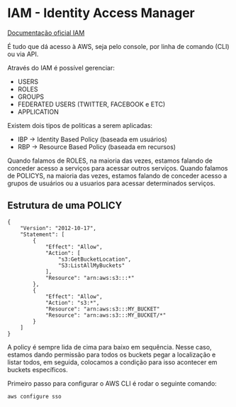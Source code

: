 # IAM - Identity Access Manager

[Documentação oficial IAM](https://docs.aws.amazon.com/cli/latest/userguide/cli-configure-sso.html)

É tudo que dá acesso à AWS, seja pelo console, por linha de comando (CLI) ou via API. 

Através do IAM é possível gerenciar: 
- USERS
- ROLES
- GROUPS
- FEDERATED USERS (TWITTER, FACEBOOK e ETC)
- APPLICATION 

Existem dois tipos de politicas a serem aplicadas: 
- IBP -> Identity Based Policy (baseada em usuários)
- RBP -> Resource Based Policy (baseada em recursos)

Quando falamos de ROLES, na maioria das vezes, estamos falando de conceder acesso a serviços para acessar outros serviços.
Quando falamos de POLICYS, na maioria das vezes, estamos falando de conceder acesso a grupos de usuários ou a usuarios para acessar determinados serviços.

## Estrutura de uma POLICY

```
{
    "Version": "2012-10-17",
    "Statement": [
        {
            "Effect": "Allow",
            "Action": [
                "s3:GetBucketLocation",
                "S3:ListAllMyBuckets"
            ],
            "Resource": "arn:aws:s3:::*"
        },
        {
            "Effect": "Allow",
            "Action": "s3:*",
            "Resource": "arn:aws:s3:::MY_BUCKET"
            "Resource": "arn:aws:s3:::MY_BUCKET/*"
        }
    ]
}
```
A policy é sempre lida de cima para baixo em sequência. Nesse caso, estamos dando permissão para todos os buckets pegar a localização e listar todos, em seguida, colocamos a condição para isso acontecer em buckets específicos.


Primeiro passo para configurar o AWS CLI é rodar o seguinte comando:

``` aws configure sso ```